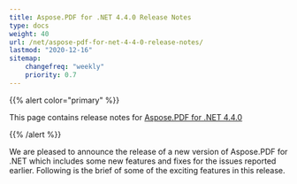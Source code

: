```yaml
---
title: Aspose.PDF for .NET 4.4.0 Release Notes
type: docs
weight: 40
url: /net/aspose-pdf-for-net-4-4-0-release-notes/
lastmod: "2020-12-16"
sitemap:
    changefreq: "weekly"
    priority: 0.7
---
```


{{% alert color="primary" %}} 

This page contains release notes for [Aspose.PDF for .NET 4.4.0](http://www.aspose.com/downloads/pdf/net/new-releases/aspose.pdf-for-.net-4.4.0/)

{{% /alert %}} 

We are pleased to announce the release of a new version of Aspose.PDF for .NET which includes some new features and fixes for the issues reported earlier. Following is the brief of some of the exciting features in this release.
